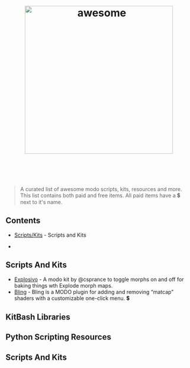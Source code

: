  <h1 align="center">
 	<br>
 	<img width="400" src="http://2011.igem.org/wiki/images/b/ba/Luxology.jpg" alt="awesome">
 	<br>
 	<br>
 	<br>
 </h1>
 
 > A curated list of awesome modo scripts, kits, resources and more. This list contains both paid and free items. 
 All paid items have a :heavy_dollar_sign: next to it's name.
 
 
## Contents
 - [Scripts/Kits](#scripts-and-kits) - Scripts and Kits

-
## Scripts And Kits
- [Explosivo](http://csprance.github.io/Explosivo/) - A modo kit by @csprance to toggle morphs on and off for baking things wth Explode morph maps.
- [Bling](http://www.mechanicalcolor.com/modo-kits/bling) - Bling is a MODO plugin for adding and removing “matcap” shaders with a customizable one-click menu. :heavy_dollar_sign: 
## KitBash Libraries
## Python Scripting Resources
## Scripts And Kits
